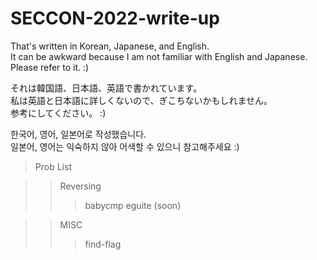 # SECCON-2022-write-up  
That's written in Korean, Japanese, and English.  
It can be awkward because I am not familiar with English and Japanese.     
Please refer to it. :)    
     
それは韓国語、日本語、英語で書かれています。   
私は英語と日本語に詳しくないので、ぎこちないかもしれません。    
参考にしてください。 :)        
    
한국어, 영어, 일본어로 작성했습니다.  
일본어, 영어는 익숙하지 않아 어색할 수 있으니 참고해주세요 :)   
      
     
> Prob List        

>    > Reversing     
>    >    > babycmp 
>    >    > eguite (soon)
    
       
>    > MISC      
>    >    > find-flag      
